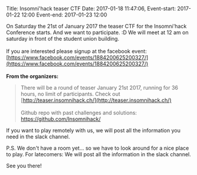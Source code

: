 Title: Insomni'hack teaser CTF
Date: 2017-01-18 11:47:06,
Event-start: 2017-01-22 12:00
Event-end: 2017-01-23 12:00

On Saturday the 21st of January 2017 the teaser CTF for the Insomni'hack Conference starts. And we want to participate. :D We will meet at 12 am on saturday in front of the student union building. 
<br /><br />
If you are interested please signup at the facebook event: [https://www.facebook.com/events/1884200625200327/](https://www.facebook.com/events/1884200625200327/)
<br /><br />
**From the organizers:**
>There will be a round of teaser January 21st 2017, running for 36 hours, no limit of participants. Check out [http://teaser.insomnihack.ch/](http://teaser.insomnihack.ch/)  
><br />
>Github repo with past challenges and solutions: https://github.com/Insomnihack/

If you want to play remotely with us, we will post all the information you need in the slack channel.
 

P.S. We don't have a room yet... so we have to look around for a nice place to play. For latecomers: We will post all the information in the slack channel.

See you there!